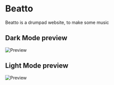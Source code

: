 # Beatto

Beatto is a drumpad website, to make some music

## Dark Mode preview

![Preview](https://gyazo.com/33572f53db9ab9e64b27a901d9e9871d)

## Light Mode preview

![Preview](https://gyazo.com/c0dbce6330d3d3efb137cafee6722cc6)
